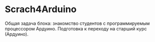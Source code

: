 # Scrach4Arduino
Общая задача блока: знакомство студентов с программируемым процессором Ардуино. Подготовка к переходу на старший курс (Ардуино). 
